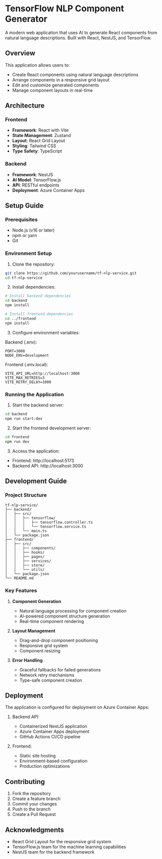 # TensorFlow NLP Component Generator

A modern web application that uses AI to generate React components from natural language descriptions. Built with React, NestJS, and TensorFlow.

## Overview

This application allows users to:
- Create React components using natural language descriptions
- Arrange components in a responsive grid layout
- Edit and customize generated components
- Manage component layouts in real-time

## Architecture

### Frontend
- **Framework**: React with Vite
- **State Management**: Zustand
- **Layout**: React Grid Layout
- **Styling**: Tailwind CSS
- **Type Safety**: TypeScript

### Backend
- **Framework**: NestJS
- **AI Model**: TensorFlow.js
- **API**: RESTful endpoints
- **Deployment**: Azure Container Apps

## Setup Guide

### Prerequisites
- Node.js (v16 or later)
- npm or yarn
- Git

### Environment Setup

1. Clone the repository:
```bash
git clone https://github.com/yourusername/tf-nlp-service.git
cd tf-nlp-service
```

2. Install dependencies:
```bash
# Install backend dependencies
cd backend
npm install

# Install frontend dependencies
cd ../frontend
npm install
```

3. Configure environment variables:

Backend (.env):
```env
PORT=3000
NODE_ENV=development
```

Frontend (.env.local):
```env
VITE_API_URL=http://localhost:3000
VITE_MAX_RETRIES=3
VITE_RETRY_DELAY=1000
```

### Running the Application

1. Start the backend server:
```bash
cd backend
npm run start:dev
```

2. Start the frontend development server:
```bash
cd frontend
npm run dev
```

3. Access the application:
- Frontend: http://localhost:5173
- Backend API: http://localhost:3000

## Development Guide

### Project Structure

```
tf-nlp-service/
├── backend/
│   ├── src/
│   │   ├── tensorflow/
│   │   │   ├── tensorflow.controller.ts
│   │   │   └── tensorflow.service.ts
│   │   └── main.ts
│   └── package.json
├── frontend/
│   ├── src/
│   │   ├── components/
│   │   ├── hooks/
│   │   ├── pages/
│   │   ├── services/
│   │   ├── store/
│   │   └── utils/
│   └── package.json
└── README.md
```

### Key Features

1. **Component Generation**
   - Natural language processing for component creation
   - AI-powered component structure generation
   - Real-time component rendering

2. **Layout Management**
   - Drag-and-drop component positioning
   - Responsive grid system
   - Component resizing

3. **Error Handling**
   - Graceful fallbacks for failed generations
   - Network retry mechanisms
   - Type-safe component creation

## Deployment

The application is configured for deployment on Azure Container Apps:

1. Backend API:
   - Containerized NestJS application
   - Azure Container Apps deployment
   - GitHub Actions CI/CD pipeline

2. Frontend:
   - Static site hosting
   - Environment-based configuration
   - Production optimizations

## Contributing

1. Fork the repository
2. Create a feature branch
3. Commit your changes
4. Push to the branch
5. Create a Pull Request

## Acknowledgments

- React Grid Layout for the responsive grid system
- TensorFlow.js team for the machine learning capabilities
- NestJS team for the backend framework
